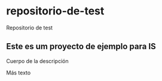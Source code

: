 # repositorio-de-test
Repositorio de test

## Este es um proyecto de ejemplo para IS

Cuerpo de la descripción

Más texto
